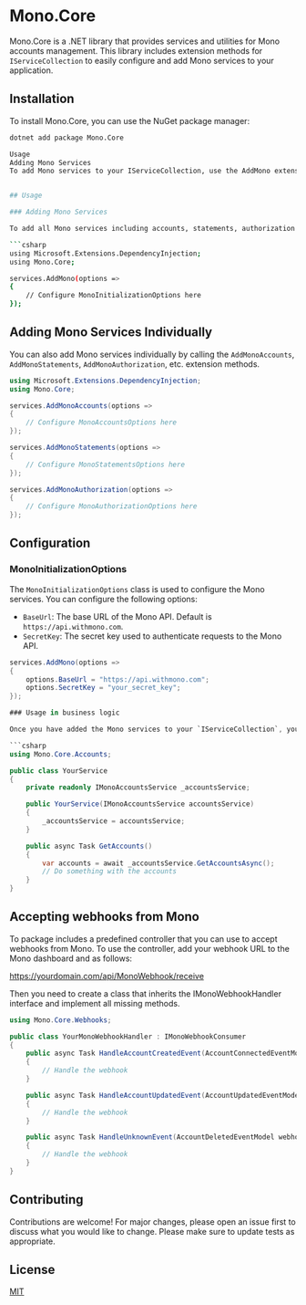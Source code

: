 # Mono.Core

Mono.Core is a .NET library that provides services and utilities for Mono accounts management. This library includes extension methods for `IServiceCollection` to easily configure and add Mono services to your application.

## Installation

To install Mono.Core, you can use the NuGet package manager:

```sh
dotnet add package Mono.Core

Usage
Adding Mono Services
To add Mono services to your IServiceCollection, use the AddMono extension method. This method configures the necessary services and dependencies for Mono.


## Usage

### Adding Mono Services

To add all Mono services including accounts, statements, authorization etc. to your `IServiceCollection`, use the `AddMono` extension method. This method configures the necessary services and dependencies for Mono.

```csharp
using Microsoft.Extensions.DependencyInjection;
using Mono.Core;

services.AddMono(options =>
{
    // Configure MonoInitializationOptions here
});
```

## Adding Mono Services Individually

You can also add Mono services individually by calling the `AddMonoAccounts`, `AddMonoStatements`, `AddMonoAuthorization`, etc. extension methods.

```csharp
using Microsoft.Extensions.DependencyInjection;
using Mono.Core;

services.AddMonoAccounts(options =>
{
    // Configure MonoAccountsOptions here
});

services.AddMonoStatements(options =>
{
    // Configure MonoStatementsOptions here
});

services.AddMonoAuthorization(options =>
{
    // Configure MonoAuthorizationOptions here
});
``` 

## Configuration

### MonoInitializationOptions

The `MonoInitializationOptions` class is used to configure the Mono services. You can configure the following options:

- `BaseUrl`: The base URL of the Mono API. Default is `https://api.withmono.com`.
- `SecretKey`: The secret key used to authenticate requests to the Mono API.

```csharp
services.AddMono(options =>
{
    options.BaseUrl = "https://api.withmono.com";
    options.SecretKey = "your_secret_key";
});

### Usage in business logic

Once you have added the Mono services to your `IServiceCollection`, you can inject the services into your business logic classes and use them to interact with the Mono API.

```csharp
using Mono.Core.Accounts;

public class YourService
{
    private readonly IMonoAccountsService _accountsService;

    public YourService(IMonoAccountsService accountsService)
    {
        _accountsService = accountsService;
    }

    public async Task GetAccounts()
    {
        var accounts = await _accountsService.GetAccountsAsync();
        // Do something with the accounts
    }
}
```

## Accepting webhooks from Mono

To package includes a predefined controller that you can use to accept webhooks from Mono. To use the controller, add your webhook URL to the Mono dashboard and as follows: 

https://yourdomain.com/api/MonoWebhook/receive

Then you need to create a class that inherits the IMonoWebhookHandler interface and implement all missing methods. 

```csharp
using Mono.Core.Webhooks;

public class YourMonoWebhookHandler : IMonoWebhookConsumer
{
    public async Task HandleAccountCreatedEvent(AccountConnectedEventModel webhook)
    {
        // Handle the webhook
    }

    public async Task HandleAccountUpdatedEvent(AccountUpdatedEventModel webhook)
    {
        // Handle the webhook
    }

    public async Task HandleUnknownEvent(AccountDeletedEventModel webhook)
    {
        // Handle the webhook
    }
}
```



## Contributing

Contributions are welcome! For major changes, please open an issue first to discuss what you would like to change.
Please make sure to update tests as appropriate.

## License

[MIT](https://choosealicense.com/licenses/mit/)
```

